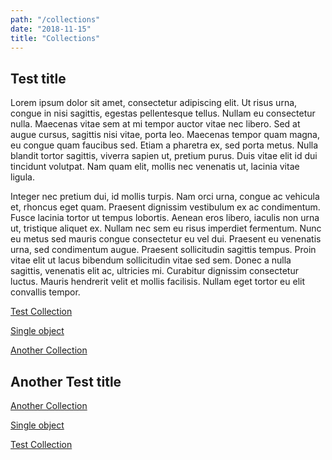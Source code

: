 ```yaml
---
path: "/collections"
date: "2018-11-15"
title: "Collections"
---
```


## Test title

Lorem ipsum dolor sit amet, consectetur adipiscing elit. Ut risus urna, congue in nisi sagittis, egestas pellentesque tellus. Nullam eu consectetur nulla. Maecenas vitae sem at mi tempor auctor vitae nec libero. Sed at augue cursus, sagittis nisi vitae, porta leo. Maecenas tempor quam magna, eu congue quam faucibus sed. Etiam a pharetra ex, sed porta metus. Nulla blandit tortor sagittis, viverra sapien ut, pretium purus. Duis vitae elit id dui tincidunt volutpat. Nam quam elit, mollis nec venenatis ut, lacinia vitae ligula.

Integer nec pretium dui, id mollis turpis. Nam orci urna, congue ac vehicula et, rhoncus eget quam. Praesent dignissim vestibulum ex ac condimentum. Fusce lacinia tortor ut tempus lobortis. Aenean eros libero, iaculis non urna ut, tristique aliquet ex. Nullam nec sem eu risus imperdiet fermentum. Nunc eu metus sed mauris congue consectetur eu vel dui. Praesent eu venenatis urna, sed condimentum augue. Praesent sollicitudin sagittis tempus. Proin vitae elit ut lacus bibendum sollicitudin vitae sed sem. Donec a nulla sagittis, venenatis elit ac, ultricies mi. Curabitur dignissim consectetur luctus. Mauris hendrerit velit et mollis facilisis. Nullam eget tortor eu elit convallis tempor.

<main>
<div class="blocks">
<div class="block cutcorners w-4 h-4 image">

[Test Collection](/collections/test)
</div>
<div class="block cutcorners w-4 h-4 image">

[Single object](/collections/single-object-collection)
</div>
<div class="block cutcorners w-4 h-4 image">

[Another Collection](/collections/another-collection)
</div>
</div>
</main>


## Another Test title


<main>
<div class="blocks">

<div class="block cutcorners w-4 h-4 image">

[Another Collection](/collections/another-collection)
</div>
<div class="block cutcorners w-4 h-4 image">

[Single object](/collections/single-object-collection)
</div>
<div class="block cutcorners w-4 h-4 image">

[Test Collection](/collections/test)
</div>
</div>
</main>
